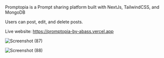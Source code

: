 Promptopia is a Prompt sharing platform built with NextJs, TailwindCSS, and MongoDB

Users can post, edit, and delete posts.

Live website: https://promptopia-by-abass.vercel.app

![Screenshot (87)](https://github.com/AbassKoyang/promptopia-by-abass/assets/125982523/e8c5035d-ce64-445b-a90c-babe446d0a91)


![Screenshot (88)](https://github.com/AbassKoyang/promptopia-by-abass/assets/125982523/bd3a6f78-563a-4f08-9f27-4e9695352baa)
